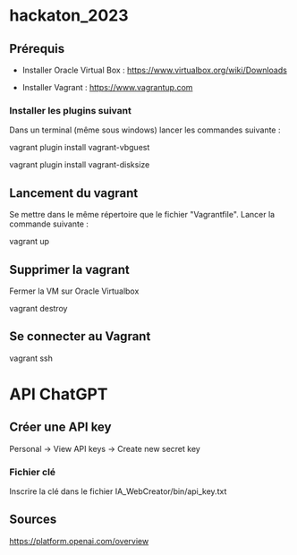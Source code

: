 # hackaton_2023

## Prérequis
- Installer Oracle Virtual Box : https://www.virtualbox.org/wiki/Downloads

- Installer Vagrant : https://www.vagrantup.com

### Installer les plugins suivant
Dans un terminal (même sous windows) lancer les commandes suivante : 

vagrant plugin install vagrant-vbguest

vagrant plugin install vagrant-disksize

## Lancement du vagrant
Se mettre dans le même répertoire que le fichier "Vagrantfile".
Lancer la commande suivante : 

vagrant up

## Supprimer la vagrant
Fermer la VM sur Oracle Virtualbox

vagrant destroy

## Se connecter au Vagrant
vagrant ssh

# API ChatGPT
## Créer une API key
Personal -> View API keys -> Create new secret key
### Fichier clé
Inscrire la clé dans le fichier IA_WebCreator/bin/api_key.txt
## Sources
https://platform.openai.com/overview


